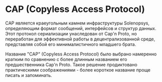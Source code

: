 # CAP (Copyless Access Protocol)

CAP является краеугольным камнем инфраструктуры Solenopsys, определяющим формат сообщений, интерфейсов и структур данных. Этот протокол сериализации унаследован от Cap'n Proto, но переработан для эффективной работы в децентрализованной среде, представляя собой его минималистичного младшего брата.


Название "CAP" (Copyless Access Protocol) было выбрано намеренно кратким по сравнению с более длинным названием его предшественника Cap'n Proto. Такое решение продиктовано практическими соображениями - более короткое название проще писать и запоминать.
